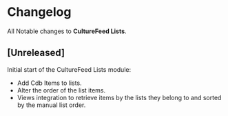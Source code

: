 # Changelog
All Notable changes to **CultureFeed Lists**.




## [Unreleased]
Initial start of the CultureFeed Lists module:

* Add Cdb Items to lists.
* Alter the order of the list items.
* Views integration to retrieve items by the lists they belong to and sorted
  by the manual list order.
